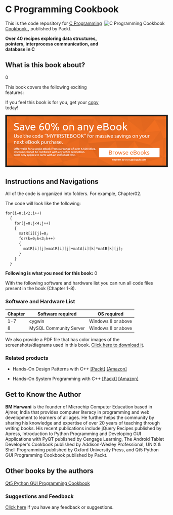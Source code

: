# C Programming Cookbook 

<a href="https://prod.packtpub.com/in/application-development/c-programming-cookbook-0?utm_source=github&utm_medium=repository&utm_campaign="><img src="" alt="C Programming Cookbook " height="256px" align="right"></a>

This is the code repository for [C Programming Cookbook ](https://prod.packtpub.com/in/application-development/c-programming-cookbook-0?utm_source=github&utm_medium=repository&utm_campaign=), published by Packt.

**Over 40 recipes exploring data structures, pointers, interprocess communication, and database in C**

## What is this book about?
0

This book covers the following exciting features:


If you feel this book is for you, get your [copy](https://www.amazon.com/dp/1-789-61745-6) today!

<a href="https://www.packtpub.com/?utm_source=github&utm_medium=banner&utm_campaign=GitHubBanner"><img src="https://raw.githubusercontent.com/PacktPublishing/GitHub/master/GitHub.png" 
alt="https://www.packtpub.com/" border="5" /></a>

## Instructions and Navigations
All of the code is organized into folders. For example, Chapter02.

The code will look like the following:
```
for(i=0;i<2;i++)
  {
    for(j=0;j<4;j++)
    {
      matR[i][j]=0;
      for(k=0;k<3;k++)
      {
        matR[i][j]=matR[i][j]+matA[i][k]*matB[k][j];
      }
    }
  }
```

**Following is what you need for this book:**
0

With the following software and hardware list you can run all code files present in the book (Chapter 1-8).
### Software and Hardware List
| Chapter | Software required | OS required |
| -------- | ------------------------------------ | ----------------------------------- |
| 1-7 | cygwin | Windows 8 or above |
| 8 | MySQL Community Server | Windows 8 or above |


We also provide a PDF file that has color images of the screenshots/diagrams used in this book. [Click here to download it](https://www.packtpub.com/sites/default/files/downloads/9781789617450_ColorImages.pdf?).

### Related products
* Hands-On Design Patterns with C++  [[Packt]](https://prod.packtpub.com/in/application-development/hands-design-patterns-c?utm_source=github&utm_medium=repository&utm_campaign=) [[Amazon]](https://www.amazon.com/dp/1-788-83256-6)

* Hands-On System Programming with C++ [[Packt]](https://prod.packtpub.com/in/application-development/hands-system-programming-c?utm_source=github&utm_medium=repository&utm_campaign=) [[Amazon]](https://www.amazon.com/dp/1-789-13788-8)


## Get to Know the Author
**BM Harwani**
is the founder of Microchip Computer Education based in Ajmer, India that provides computer literacy in programming and web development to learners of all ages. He further helps the community by sharing his knowledge and expertise of over 20 years of teaching through writing books. His recent publications include jQuery Recipes published by Apress, Introduction to Python Programming and Developing GUI Applications with PyQT published by Cengage Learning, The Android Tablet Developer's Cookbook published by Addison-Wesley Professional, UNIX & Shell Programming published by Oxford University Press, and Qt5 Python GUI Programming Cookbook published by Packt.


## Other books by the authors
[Qt5 Python GUI Programming Cookbook ](https://prod.packtpub.com/in/application-development/qt5-python-gui-programming-cookbook?utm_source=github&utm_medium=repository&utm_campaign=)

### Suggestions and Feedback
[Click here](https://docs.google.com/forms/d/e/1FAIpQLSdy7dATC6QmEL81FIUuymZ0Wy9vH1jHkvpY57OiMeKGqib_Ow/viewform) if you have any feedback or suggestions.



